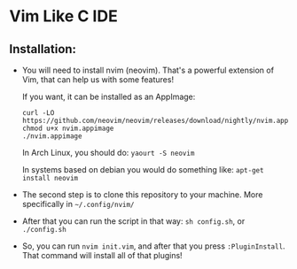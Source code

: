 # Vim Like C IDE

## Installation:

 - You will need to install nvim (neovim). That's a powerful extension of Vim, that can help us with some features!

	If you want, it can be installed as an AppImage:
	```
	curl -LO https://github.com/neovim/neovim/releases/download/nightly/nvim.appimage
	chmod u+x nvim.appimage
	./nvim.appimage 
    ```
	In Arch Linux, you should do: 
	``` yaourt -S neovim ```
	
	In systems based on debian you would do something like: 
	``` apt-get install neovim ```

 - The second step is to clone this repository to your machine. More specifically in ``` ~/.config/nvim/ ```

 - After that you can run the script in that way: ``` sh config.sh ```, or ``` ./config.sh ```
 
 - So, you can run ``` nvim init.vim ```, and after that you press ``` :PluginInstall ```. That command will install all of that plugins!

	
